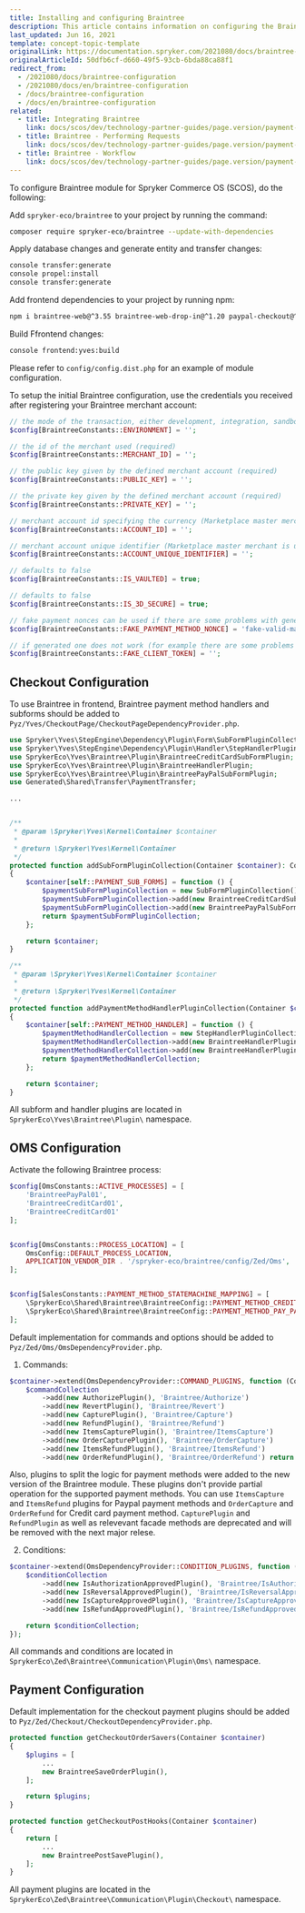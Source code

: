 ```yaml
---
title: Installing and configuring Braintree
description: This article contains information on configuring the Braintree module for the Spryker Commerce OS.
last_updated: Jun 16, 2021
template: concept-topic-template
originalLink: https://documentation.spryker.com/2021080/docs/braintree-configuration
originalArticleId: 50dfb6cf-d660-49f5-93cb-6bda88ca88f1
redirect_from:
  - /2021080/docs/braintree-configuration
  - /2021080/docs/en/braintree-configuration
  - /docs/braintree-configuration
  - /docs/en/braintree-configuration
related:
  - title: Integrating Braintree
    link: docs/scos/dev/technology-partner-guides/page.version/payment-partners/braintree/integrating-braintree.html
  - title: Braintree - Performing Requests
    link: docs/scos/dev/technology-partner-guides/page.version/payment-partners/braintree/braintree-performing-requests.html
  - title: Braintree - Workflow
    link: docs/scos/dev/technology-partner-guides/page.version/payment-partners/braintree/braintree-workflow.html
---
```


To configure Braintree module for Spryker Commerce OS (SCOS), do the following:

Add `spryker-eco/braintree` to your project by running the command:

```bash
composer require spryker-eco/braintree --update-with-dependencies
```

Apply database changes and generate entity and transfer changes:

```bash
console transfer:generate
console propel:install
console transfer:generate
```

Add frontend dependencies to your project by running npm:

```bash
npm i braintree-web@^3.55 braintree-web-drop-in@^1.20 paypal-checkout@^4.0 jquery@~3.5
```

Build Ffrontend changes:

```bash
console frontend:yves:build
```

Please refer to `config/config.dist.php` for an example of module configuration.

To setup the initial Braintree configuration, use the credentials you received after registering your Braintree merchant account:
```php
// the mode of the transaction, either development, integration, sandbox, production, qa (required)
$config[BraintreeConstants::ENVIRONMENT] = '';

// the id of the merchant used (required)
$config[BraintreeConstants::MERCHANT_ID] = '';

// the public key given by the defined merchant account (required)
$config[BraintreeConstants::PUBLIC_KEY] = '';

// the private key given by the defined merchant account (required)
$config[BraintreeConstants::PRIVATE_KEY] = '';

// merchant account id specifying the currency (Marketplace master merchant is used by default)
$config[BraintreeConstants::ACCOUNT_ID] = '';

// merchant account unique identifier (Marketplace master merchant is used by default)
$config[BraintreeConstants::ACCOUNT_UNIQUE_IDENTIFIER] = '';

// defaults to false
$config[BraintreeConstants::IS_VAULTED] = true;

// defaults to false
$config[BraintreeConstants::IS_3D_SECURE] = true;

// fake payment nonces can be used if there are some problems with generated ones. more information: https://developers.braintreepayments.com/reference/general/testing/php#nonce-fake-valid-issuing-bank-network-only-nonce
$config[BraintreeConstants::FAKE_PAYMENT_METHOD_NONCE] = 'fake-valid-mastercard-nonce';

// if generated one does not work (for example there are some problems with braintree/dropin library) it can be directly set here. Valid one can be retrieved from https://braintree-sample-merchant.herokuapp.com/client_token
$config[BraintreeConstants::FAKE_CLIENT_TOKEN] = '';
```

## Checkout Configuration

To use Braintree in frontend, Braintree payment method handlers and subforms should be added to `Pyz/Yves/CheckoutPage/CheckoutPageDependencyProvider.php`.

```php
use Spryker\Yves\StepEngine\Dependency\Plugin\Form\SubFormPluginCollection;
use Spryker\Yves\StepEngine\Dependency\Plugin\Handler\StepHandlerPluginCollection;
use SprykerEco\Yves\Braintree\Plugin\BraintreeCreditCardSubFormPlugin;
use SprykerEco\Yves\Braintree\Plugin\BraintreeHandlerPlugin;
use SprykerEco\Yves\Braintree\Plugin\BraintreePayPalSubFormPlugin;
use Generated\Shared\Transfer\PaymentTransfer;

...


/**
 * @param \Spryker\Yves\Kernel\Container $container
 *
 * @return \Spryker\Yves\Kernel\Container
 */
protected function addSubFormPluginCollection(Container $container): Container
{
    $container[self::PAYMENT_SUB_FORMS] = function () {
        $paymentSubFormPluginCollection = new SubFormPluginCollection();
        $paymentSubFormPluginCollection->add(new BraintreeCreditCardSubFormPlugin());
        $paymentSubFormPluginCollection->add(new BraintreePayPalSubFormPlugin());
        return $paymentSubFormPluginCollection;
    };

    return $container;
}

/**
 * @param \Spryker\Yves\Kernel\Container $container
 *
 * @return \Spryker\Yves\Kernel\Container
 */
protected function addPaymentMethodHandlerPluginCollection(Container $container): Container
{
    $container[self::PAYMENT_METHOD_HANDLER] = function () {
        $paymentMethodHandlerCollection = new StepHandlerPluginCollection();
        $paymentMethodHandlerCollection->add(new BraintreeHandlerPlugin(), PaymentTransfer::BRAINTREE_CREDIT_CARD);
        $paymentMethodHandlerCollection->add(new BraintreeHandlerPlugin(), PaymentTransfer::BRAINTREE_PAY_PAL);
        return $paymentMethodHandlerCollection;
    };

    return $container;
}
```

All subform and handler plugins are located in `SprykerEco\Yves\Braintree\Plugin\` namespace.

## OMS Configuration

Activate the following Braintree process:
```php
$config[OmsConstants::ACTIVE_PROCESSES] = [
    'BraintreePayPal01',
    'BraintreeCreditCard01',
    'BraintreeCreditCard01'
];


$config[OmsConstants::PROCESS_LOCATION] = [
    OmsConfig::DEFAULT_PROCESS_LOCATION,
    APPLICATION_VENDOR_DIR . '/spryker-eco/braintree/config/Zed/Oms',
];


$config[SalesConstants::PAYMENT_METHOD_STATEMACHINE_MAPPING] = [
    \SprykerEco\Shared\Braintree\BraintreeConfig::PAYMENT_METHOD_CREDIT_CARD => 'BraintreeCreditCard01',
    \SprykerEco\Shared\Braintree\BraintreeConfig::PAYMENT_METHOD_PAY_PAL => 'BraintreePayPal01',
];

```

Default implementation for commands and options should be added to `Pyz/Zed/Oms/OmsDependencyProvider.php`.

1. Commands:
```php
$container->extend(OmsDependencyProvider::COMMAND_PLUGINS, function (CommandCollectionInterface $commandCollection) {
    $commandCollection
        ->add(new AuthorizePlugin(), 'Braintree/Authorize')
        ->add(new RevertPlugin(), 'Braintree/Revert')
        ->add(new CapturePlugin(), 'Braintree/Capture')
        ->add(new RefundPlugin(), 'Braintree/Refund')
        ->add(new ItemsCapturePlugin(), 'Braintree/ItemsCapture')
        ->add(new OrderCapturePlugin(), 'Braintree/OrderCapture')
        ->add(new ItemsRefundPlugin(), 'Braintree/ItemsRefund')
        ->add(new OrderRefundPlugin(), 'Braintree/OrderRefund') return $commandCollection; });
```
Also, plugins to split the logic for payment methods were added to the new version of the Braintree module. These plugins don't provide partial operation for the supported payment methods.
You can use `ItemsCapture` and `ItemsRefund` plugins for Paypal payment methods and `OrderCapture` and `OrderRefund` for Credit card payment method. `CapturePlugin` and `RefundPlugin` as well as relevevant facade methods are deprecated and will be removed with the next major relese.

2. Conditions:
```php
$container->extend(OmsDependencyProvider::CONDITION_PLUGINS, function (ConditionCollectionInterface $conditionCollection) {
    $conditionCollection
        ->add(new IsAuthorizationApprovedPlugin(), 'Braintree/IsAuthorizationApproved')
        ->add(new IsReversalApprovedPlugin(), 'Braintree/IsReversalApproved')
        ->add(new IsCaptureApprovedPlugin(), 'Braintree/IsCaptureApproved')
        ->add(new IsRefundApprovedPlugin(), 'Braintree/IsRefundApproved');

    return $conditionCollection;
});
```
All commands and conditions are located in `SprykerEco\Zed\Braintree\Communication\Plugin\Oms\` namespace.

## Payment Configuration

Default implementation for the checkout payment plugins should be added to `Pyz/Zed/Checkout/CheckoutDependencyProvider.php`.

```php
protected function getCheckoutOrderSavers(Container $container)
{
    $plugins = [
        ...
        new BraintreeSaveOrderPlugin(),
    ];

    return $plugins;
}

protected function getCheckoutPostHooks(Container $container)
{
    return [
        ...
        new BraintreePostSavePlugin(),
    ];
}
```

All payment plugins are located in the `SprykerEco\Zed\Braintree\Communication\Plugin\Checkout\` namespace.
